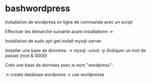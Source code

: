 # bashwordpress
Installation de wordpress en ligne de commande avec un script

Effectuer les démarche suivante avant installationn ->

Installation de sudo apt-get install mysql-server

Installer une base de données:
-> mysql -uroot -p (Indiquer un mot de passe)
 (root & 0000)
 
 
Crée une base de données avec le nom "wordpress" :

-> create database wordpress
-> use wordpresse

